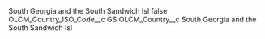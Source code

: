 <?xml version="1.0" encoding="UTF-8"?>
<CustomMetadata xmlns="http://soap.sforce.com/2006/04/metadata" xmlns:xsi="http://www.w3.org/2001/XMLSchema-instance" xmlns:xsd="http://www.w3.org/2001/XMLSchema">
    <label>South Georgia and the South Sandwich Isl</label>
    <protected>false</protected>
    <values>
        <field>OLCM_Country_ISO_Code__c</field>
        <value xsi:type="xsd:string">GS</value>
    </values>
    <values>
        <field>OLCM_Country__c</field>
        <value xsi:type="xsd:string">South Georgia and the South Sandwich Isl</value>
    </values>
</CustomMetadata>
